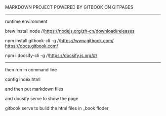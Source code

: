  MARKDOWN  PROJECT POWERED BY GITBOOK ON  GITPAGES


----

runtime environment


brew install node //https://nodejs.org/zh-cn/download/releases


npm install gitbook-cli -g  //https://www.gitbook.com/  https://docs.gitbook.com/


npm i docsify-cli -g  //https://docsify.js.org/#/


----

then run in command line


config index.html

and then  put markdown files 


and docsify serve to show the page


gitbook serve to bulid the html files in _book floder